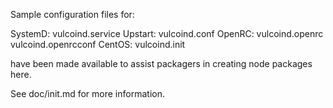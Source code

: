 Sample configuration files for:

SystemD: vulcoind.service
Upstart: vulcoind.conf
OpenRC:  vulcoind.openrc
         vulcoind.openrcconf
CentOS:  vulcoind.init

have been made available to assist packagers in creating node packages here.

See doc/init.md for more information.
